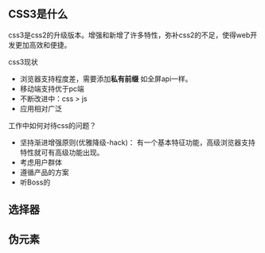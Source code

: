 ## CSS3是什么

css3是css2的升级版本。增强和新增了许多特性，弥补css2的不足，使得web开发更加高效和便捷。



css3现状

* 浏览器支持程度差，需要添加**私有前缀**  如全屏api一样。
* 移动端支持优于pc端
* 不断改进中：css > js
* 应用相对广泛



工作中如何对待css的问题？

* 坚持渐进增强原则(优雅降级-hack)： 有一个基本特征功能，高级浏览器支持特性就可有高级功能出现。
* 考虑用户群体
* 遵循产品的方案
* 听Boss的



## 选择器





## 伪元素